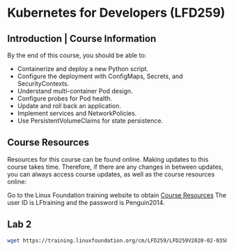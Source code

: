 # Kubernetes for Developers (LFD259)

## Introduction | Course Information

By the end of this course, you should be able to:

- Containerize and deploy a new Python script.​
- Configure the deployment with ConfigMaps, Secrets, and SecurityContexts.
- Understand multi-container Pod design.
- Configure probes for Pod health.
- Update and roll back an application.
- Implement services and NetworkPolicies.
- Use PersistentVolumeClaims for state persistence.

## Course Resources

Resources for this course can be found online. Making updates to this course takes time. Therefore, if there are any changes in between updates, you can always access course updates, as well as the course resources online:

Go to the Linux Foundation training website to obtain [Course Resources](https://training.linuxfoundation.org/cm/LFD259/)
The user ID is LFtraining and the password is Penguin2014.

## Lab 2

```bash
wget https://training.linuxfoundation.org/cm/LFD259/LFD259V2020-02-03SOLUTIONS.tar.bz2 --user=LFtraining --password=Penguin2014 --no-check-certificate
```

